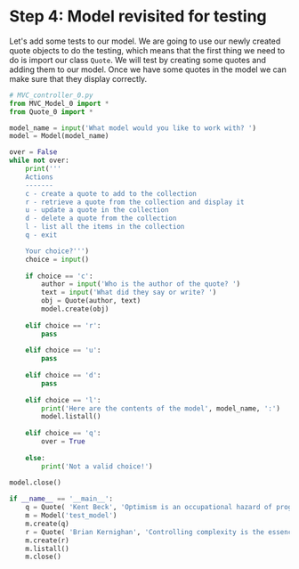 # Step 4: Model revisited for testing

Let's add some tests to our model. We are going to use our newly created 
quote objects to do the testing, which means that the first thing we 
need to do is import our class `Quote`. We will test by creating some 
quotes and adding them to our model. Once we have some quotes in the 
model we can make sure that they display correctly.

```python
# MVC_controller_0.py
from MVC_Model_0 import *
from Quote_0 import *

model_name = input('What model would you like to work with? ')
model = Model(model_name)

over = False
while not over:
    print('''
    Actions
    -------
    c - create a quote to add to the collection
    r - retrieve a quote from the collection and display it
    u - update a quote in the collection
    d - delete a quote from the collection
    l - list all the items in the collection
    q - exit

    Your choice?''')
    choice = input()
    
    if choice == 'c':
        author = input('Who is the author of the quote? ')
        text = input('What did they say or write? ')
        obj = Quote(author, text)
        model.create(obj)
        
    elif choice == 'r':
        pass
    
    elif choice == 'u':
        pass
    
    elif choice == 'd':
        pass
    
    elif choice == 'l':
        print('Here are the contents of the model', model_name, ':')
        model.listall()
            
    elif choice == 'q':
        over = True
        
    else:
        print('Not a valid choice!')
        
model.close()

if __name__ == '__main__': 
    q = Quote( 'Kent Beck', 'Optimism is an occupational hazard of programming: testing is the treatment.')
    m = Model('test_model')
    m.create(q)
    r = Quote( 'Brian Kernighan', 'Controlling complexity is the essence of computer programming.')
    m.create(r)
    m.listall()
    m.close()
```